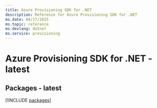 ```yaml
---
title: Azure Provisioning SDK for .NET
description: Reference for Azure Provisioning SDK for .NET
ms.date: 04/17/2025
ms.topic: reference
ms.devlang: dotnet
ms.service: provisioning
---
```

# Azure Provisioning SDK for .NET - latest
## Packages - latest
[!INCLUDE [packages](provisioning-index.md)]
